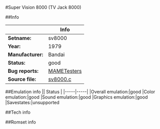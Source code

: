 #Super Vision 8000 (TV Jack 8000)

##Info

||Info|
|-----|-----|
|**Setname:**|sv8000
|**Year:**|1979
|**Manufacturer:**|Bandai
|**Status:**|good
|**Bug reports:**|[MAMETesters](http://mametesters.org/view_all_set.php?type=1&temporary=y&search=sv8000.c)
|**Source file:**|[sv8000.c](https://github.com/mamedev/mame/blob/master/src/mess/drivers/sv8000.c)

##Emulation info
|| Status |
|-----|-----|
|Overall emulation:|good
|Color emulation:|good
|Sound emulation:|good
|Graphics emulation:|good
|Savestates:|unsupported

##Tech info

##Romset info

<!--- START OF EDITED COMMENT DO NOT TOUCH TEXT ABOVE-->
